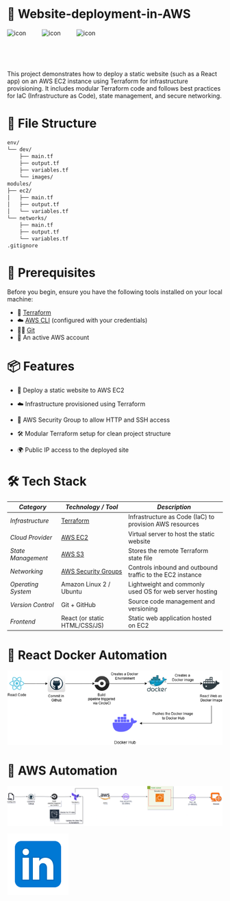 # 🚀  Website-deployment-in-AWS
<div style="display: flex; align-items: flex-start;"><img src="https://techstack-generator.vercel.app/docker-icon.svg" alt="icon" width="81" height="81" /><img src="https://techstack-generator.vercel.app/kubernetes-icon.svg" alt="icon" width="81" height="81" /><img src="https://techstack-generator.vercel.app/aws-icon.svg" alt="icon" width="81" height="81" /></div>

This project demonstrates how to deploy a static website (such as a React app) on an AWS EC2 instance using Terraform for infrastructure provisioning. It includes modular Terraform code and follows best practices for IaC (Infrastructure as Code), state management, and secure networking.

# 📂 File Structure
```plaintext
env/
└── dev/
    ├── main.tf
    ├── output.tf
    ├── variables.tf
    └── images/
modules/
├── ec2/
│   ├── main.tf
│   ├── output.tf
│   └── variables.tf
└── networks/
    ├── main.tf
    ├── output.tf
    └── variables.tf
.gitignore
```

# 📃 Prerequisites

Before you begin, ensure you have the following tools installed on your local machine:

- 🧰 [Terraform](https://developer.hashicorp.com/terraform/downloads) 
- ☁️ [AWS CLI](https://docs.aws.amazon.com/cli/latest/userguide/install-cliv2.html) (configured with your credentials)
- 🧑‍💻 [Git](https://git-scm.com/)
- 🔐 An active AWS account
  
# 📦 Features
 - 🚀 Deploy a static website to AWS EC2

- ☁️ Infrastructure provisioned using Terraform

- 🔐 AWS Security Group to allow HTTP and SSH access

- 🛠️ Modular Terraform setup for clean project structure

- 🌍 Public IP access to the deployed site


# 🛠️ Tech Stack


| *Category*            | *Technology / Tool*                                                                 | *Description*                                                                 |
|----------------------|--------------------------------------------------------------------------------------|--------------------------------------------------------------------------------|
| *Infrastructure*      | [Terraform](https://developer.hashicorp.com/terraform)                              | Infrastructure as Code (IaC) to provision AWS resources                        |
| *Cloud Provider*      | [AWS EC2](https://aws.amazon.com/ec2/)                                              | Virtual server to host the static website                                     |
| *State Management*    | [AWS S3](https://aws.amazon.com/s3/)                                                | Stores the remote Terraform state file                                        |
| *Networking*          | [AWS Security Groups](https://docs.aws.amazon.com/vpc/latest/userguide/VPC_SecurityGroups.html) | Controls inbound and outbound traffic to the EC2 instance                    |
| *Operating System*    | Amazon Linux 2 / Ubuntu                                                             | Lightweight and commonly used OS for web server hosting                       |
| *Version Control*     | Git + GitHub                                                                        | Source code management and versioning                                         |
| *Frontend*            | React (or static HTML/CSS/JS)                                                       | Static web application hosted on EC2                                          |

# 🤖 React Docker Automation

![Alt Text](./images/AWS_DEPLOYMENT.drawio.png)

# 🤖 AWS Automation


![Alt Text](./images/./EC2.drawio.png)


[![LinkedIn](./images/linkedin.png)](https://www.linkedin.com/posts/dharshanprakashpp_devops-terraform-docker-activity-7319260972857114624-kjTO?utm_source=share&utm_medium=member_desktop&rcm=ACoAAD-YK04BrluaEo9nNhJvFT2oize5Ls7bARI)




